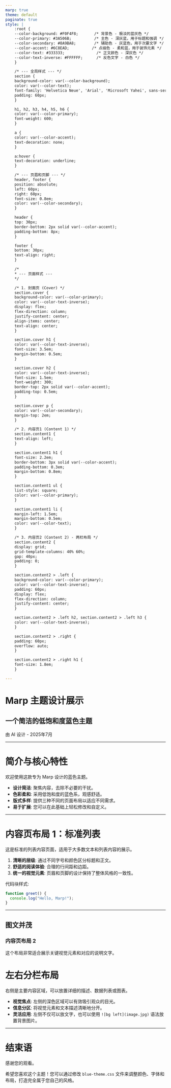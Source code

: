 ```yaml
---
marp: true
theme: default
paginate: true
style: |
    :root {
    --color-background: #F0F4F8;       /* 背景色 - 极淡的蓝灰色 */
    --color-primary: #3A506B;          /* 主色 - 深灰蓝，用于标题和强调 */
    --color-secondary: #8A9BA8;        /* 辅助色 - 灰蓝色，用于次要文字 */
    --color-accent: #6C8EAD;          /* 点缀色 - 柔和蓝，用于装饰元素 */
    --color-text: #333333;              /* 正文颜色 - 深灰色 */
    --color-text-inverse: #FFFFFF;      /* 反色文字 - 白色 */
    }

    /* --- 全局样式 --- */
    section {
    background-color: var(--color-background);
    color: var(--color-text);
    font-family: 'Helvetica Neue', 'Arial', 'Microsoft Yahei', sans-serif;
    padding: 60px;
    }

    h1, h2, h3, h4, h5, h6 {
    color: var(--color-primary);
    font-weight: 600;
    }

    a {
    color: var(--color-accent);
    text-decoration: none;
    }

    a:hover {
    text-decoration: underline;
    }

    /* --- 页眉和页脚 --- */
    header, footer {
    position: absolute;
    left: 60px;
    right: 60px;
    font-size: 0.8em;
    color: var(--color-secondary);
    }

    header {
    top: 30px;
    border-bottom: 2px solid var(--color-accent);
    padding-bottom: 8px;
    }

    footer {
    bottom: 30px;
    text-align: right;
    }

    /*
    * --- 页面样式 ---
    */

    /* 1. 封面页 (Cover) */
    section.cover {
    background-color: var(--color-primary);
    color: var(--color-text-inverse);
    display: flex;
    flex-direction: column;
    justify-content: center;
    align-items: center;
    text-align: center;
    }

    section.cover h1 {
    color: var(--color-text-inverse);
    font-size: 3.5em;
    margin-bottom: 0.5em;
    }

    section.cover h2 {
    color: var(--color-text-inverse);
    font-size: 1.5em;
    font-weight: 300;
    border-top: 2px solid var(--color-accent);
    padding-top: 0.5em;
    }

    section.cover p {
    color: var(--color-secondary);
    margin-top: 2em;
    }

    /* 2. 内容页1 (Content 1) */
    section.content1 {
    text-align: left;
    }

    section.content1 h1 {
    font-size: 2.2em;
    border-bottom: 3px solid var(--color-accent);
    padding-bottom: 0.3em;
    margin-bottom: 0.8em;
    }

    section.content1 ul {
    list-style: square;
    color: var(--color-primary);
    }

    section.content1 li {
    margin-left: 1.5em;
    margin-bottom: 0.5em;
    color: var(--color-text);
    }

    /* 3. 内容页2 (Content 2) - 两栏布局 */
    section.content2 {
    display: grid;
    grid-template-columns: 40% 60%;
    gap: 40px;
    padding: 0;
    }

    section.content2 > .left {
    background-color: var(--color-primary);
    color: var(--color-text-inverse);
    padding: 60px;
    display: flex;
    flex-direction: column;
    justify-content: center;
    }

    section.content2 > .left h2, section.content2 > .left h3 {
    color: var(--color-text-inverse);
    }

    section.content2 > .right {
    padding: 60px;
    overflow: auto;
    }

    section.content2 > .right h1 {
    font-size: 1.8em;
    }

---
```


<!-- _class: cover -->

# Marp 主题设计展示
## 一个简洁的低饱和度蓝色主题
<p>由 AI 设计 - 2025年7月</p>

---

<!-- _class: content1 -->
<!-- _header: '' -->

# 简介与核心特性

欢迎使用这款专为 Marp 设计的蓝色主题。

- **设计简洁**: 聚焦内容，去除不必要的干扰。
- **色彩柔和**: 采用低饱和度的蓝色系，观感舒适。
- **版式多样**: 提供三种不同的页面布局以适应不同需求。
- **易于扩展**: 您可以在此基础上轻松修改和自定义。

---

<!-- _class: content1 -->

# 内容页布局 1：标准列表

这是标准的列表内容页面，适用于大多数文本和列表内容的展示。

1.  **清晰的层级**: 通过不同字号和颜色区分标题和正文。
2.  **舒适的阅读体验**: 合理的行间距和边距。
3.  **统一的视觉元素**: 页眉和页脚的设计保持了整体风格的一致性。

代码块样式:
```javascript
function greet() {
  console.log("Hello, Marp!");
}
```

---

<!-- _class: content2 -->
<!-- _paginate: false -->
<!-- _header: '' -->
<!-- _footer: '' -->

<div class="left">
  
## 图文并茂

### 内容页布局 2

这个布局非常适合展示关键视觉元素和对应的说明文字。
  
</div>

<div class="right">

# 左右分栏布局

右侧是主要内容区域，可以放置详细的描述、数据列表或图表。

- **视觉焦点**: 左侧的深色区域可以有效吸引观众的目光。
- **信息分区**: 将视觉元素和文本描述清晰地分开。
- **灵活应用**: 左侧不仅可以放文字，也可以使用 `![bg left](image.jpg)` 语法放置背景图片。

</div>

---

<!-- _class: content1 -->

# 结束语

感谢您的观看。

希望您喜欢这个主题！您可以通过修改 `blue-theme.css` 文件来调整颜色、字体和布局，打造完全属于您自己的风格。


